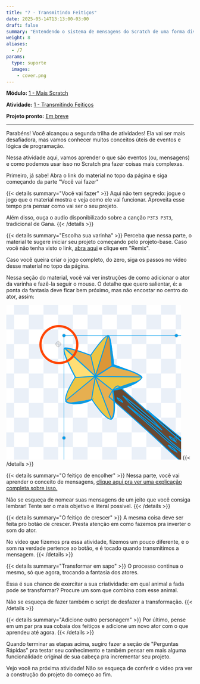 ```yaml
---
title: "7 - Transmitindo Feitiços"
date: 2025-05-14T13:13:00-03:00
draft: false
summary: "Entendendo o sistema de mensagens do Scratch de uma forma divertida!"
weight: 8
aliases:
  - /7
params:
  type: suporte
  images:
    - cover.png
---
```


**Módulo:** [1 - Mais Scratch](https://projects.raspberrypi.org/pt-BR/pathways/more-scratch)

**Atividade:** [1 - Transmitindo Feitiços](https://projects.raspberrypi.org/pt-BR/projects/broadcasting-spells/)

**Projeto pronto:** [Em breve](#)

---

Parabéns! Você alcançou a segunda trilha de atividades! Ela vai ser mais desafiadora, mas vamos conhecer muitos conceitos úteis de eventos e lógica de programação.

Nessa atividade aqui, vamos aprender o que são eventos (ou, mensagens) e como podemos usar isso no Scratch pra fazer coisas mais complexas.

Primeiro, já sabe! Abra o link do material no topo da página e siga começando da parte "Você vai fazer"

{{< details summary="Você vai fazer" >}}
Aqui não tem segredo: jogue o jogo que o material mostra e veja como ele vai funcionar. Aproveita esse tempo pra pensar como vai ser o seu projeto.

Além disso, ouça o audio disponibilizado sobre a canção `P3T3 P3T3`, tradicional de Gana.
{{< /details >}}

{{< details summary="Escolha sua varinha" >}}
Perceba que nessa parte, o material te sugere iniciar seu projeto começando pelo projeto-base. Caso você não tenha visto o link, [abra aqui](https://scratch.mit.edu/projects/1043072781/editor) e clique em "Remix".

Caso você queira criar o jogo completo, do zero, siga os passos no vídeo desse material no topo da página.

Nessa seção do material, você vai ver instruções de como adicionar o ator da varinha e fazê-la seguir o mouse. O detalhe que quero salientar, é: a ponta da fantasia deve ficar bem próximo, mas não encostar no centro do ator, assim:

<img class="border-1" alt="Indicação do centro da fantasia do ator e da localização da varinha" src="ponta_varinha.png"/>
{{< /details >}}

{{< details summary="O feitiço de encolher" >}}
Nessa parte, você vai aprender o conceito de mensagens, [clique aqui pra ver uma explicação completa sobre isso.](/conceitos/mensagens)

Não se esqueça de nomear suas mensagens de um jeito que você consiga lembrar! Tente ser o mais objetivo e literal possivel.
{{< /details >}}

{{< details summary="O feitiço de crescer" >}}
A mesma coisa deve ser feita pro botão de crescer. Presta atenção em como fazemos pra inverter o som do ator.

No vídeo que fizemos pra essa atividade, fizemos um pouco diferente, e o som na verdade pertence ao botão, e é tocado quando transmitimos a mensagem.
{{< /details >}}

{{< details summary="Transformar em sapo" >}}
O processo continua o mesmo, só que agora, trocando a fantasia dos atores.

Essa é sua chance de exercitar a sua criatividade: em qual animal a fada pode se transformar? Procure um som que combina com esse animal.

Não se esqueça de fazer também o script de desfazer a transformação.
{{< /details >}}

{{< details summary="Adicione outro personagem" >}}
Por último, pense em um par pra sua cobaia dos feitiços e adicione um novo ator com o que aprendeu até agora.
{{< /details >}}

Quando terminar as etapas acima, sugiro fazer a seção de "Perguntas Rápidas" pra testar seu conhecimento e também pensar em mais alguma funcionalidade original de sua cabeça pra incrementar seu projeto.

Vejo você na próxima atividade! Não se esqueça de conferir o vídeo pra ver a construção do projeto do começo ao fim.
